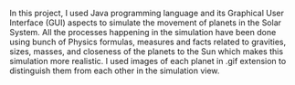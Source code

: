 In this project, I used Java programming language and its Graphical User Interface (GUI) aspects to simulate the movement of planets in the Solar System. All the processes happening in the simulation have been done using bunch of Physics formulas, measures and facts related to gravities, sizes, masses, and closeness of the planets to the Sun which makes this simulation more realistic. I used images of each planet in .gif extension to distinguish them from each other in the simulation view.

